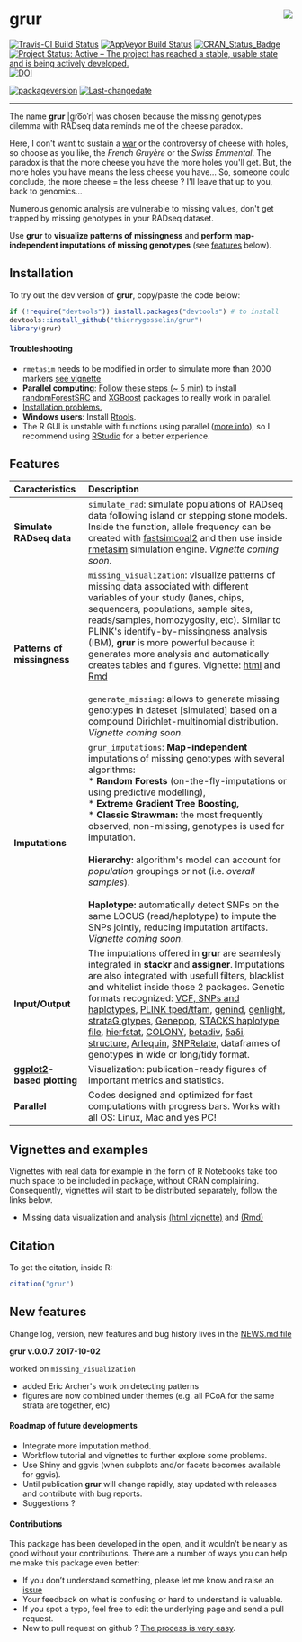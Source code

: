 
<!-- README.md is generated from README.Rmd. Please edit that file -->
grur<img src="README_grur_logo.png" align="right"/>
===================================================

[![Travis-CI Build Status](https://travis-ci.org/thierrygosselin/grur.svg?branch=master)](https://travis-ci.org/thierrygosselin/grur) [![AppVeyor Build Status](https://ci.appveyor.com/api/projects/status/github/thierrygosselin/grur?branch=master&svg=true)](https://ci.appveyor.com/project/thierrygosselin/grur) [![CRAN\_Status\_Badge](http://www.r-pkg.org/badges/version/grur)](http://cran.r-project.org/package=grur) [![Project Status: Active – The project has reached a stable, usable state and is being actively developed.](http://www.repostatus.org/badges/latest/active.svg)](http://www.repostatus.org/#active) [![DOI](https://zenodo.org/badge/87596763.svg)](https://zenodo.org/badge/latestdoi/87596763)

[![packageversion](https://img.shields.io/badge/Package%20version-0.0.7-orange.svg)](commits/master) [![Last-changedate](https://img.shields.io/badge/last%20change-2017--10--18-brightgreen.svg)](/commits/master)

------------------------------------------------------------------------

The name **grur** |ɡro͞oˈr| was chosen because the missing genotypes dilemma with RADseq data reminds me of the cheese paradox.

Here, I don't want to sustain a [war](http://www.lefigaro.fr/flash-eco/2012/12/07/97002-20121207FILWWW00487-le-gruyere-francais-doit-avoir-des-trous.php) or the controversy of cheese with holes, so choose as you like, the *French Gruyère* or the *Swiss Emmental*. The paradox is that the more cheese you have the more holes you'll get. But, the more holes you have means the less cheese you have... So, someone could conclude, the more cheese = the less cheese ? I'll leave that up to you, back to genomics...

Numerous genomic analysis are vulnerable to missing values, don't get trapped by missing genotypes in your RADseq dataset.

Use **grur** to **visualize patterns of missingness** and **perform map-independent imputations of missing genotypes** (see [features](https://github.com/thierrygosselin/grur#features) below).

Installation
------------

To try out the dev version of **grur**, copy/paste the code below:

``` r
if (!require("devtools")) install.packages("devtools") # to install
devtools::install_github("thierrygosselin/grur")
library(grur)
```

#### Troubleshooting

-   `rmetasim` needs to be modified in order to simulate more than 2000 markers [see vignette](https://github.com/thierrygosselin/grur/blob/master/vignettes/vignette_rmetasim_installation.Rmd)
-   **Parallel computing**: [Follow these steps (~ 5 min)](https://github.com/thierrygosselin/grur/blob/master/vignettes/vignette_imputations_parallel.Rmd) to install [randomForestSRC](http://www.ccs.miami.edu/~hishwaran/rfsrc.html) and [XGBoost](https://github.com/dmlc/xgboost) packages to really work in parallel.
-   [Installation problems.](https://github.com/thierrygosselin/grur/blob/master/vignettes/vignette_installation_problems.Rmd)
-   **Windows users**: Install [Rtools](https://cran.r-project.org/bin/windows/Rtools/).
-   The R GUI is unstable with functions using parallel ([more info](https://stat.ethz.ch/R-manual/R-devel/library/parallel/html/mclapply.html)), so I recommend using [RStudio](https://www.rstudio.com/products/rstudio/download/) for a better experience.

Features
--------

<table style="width:100%;">
<colgroup>
<col width="26%" />
<col width="73%" />
</colgroup>
<thead>
<tr class="header">
<th align="left">Caracteristics</th>
<th align="left">Description</th>
</tr>
</thead>
<tbody>
<tr class="odd">
<td align="left"><strong>Simulate RADseq data</strong></td>
<td align="left"><code>simulate_rad</code>: simulate populations of RADseq data following island or stepping stone models. Inside the function, allele frequency can be created with <a href="http://cmpg.unibe.ch/software/fastsimcoal2/">fastsimcoal2</a> and then use inside <a href="https://github.com/stranda/rmetasim">rmetasim</a> simulation engine. <em>Vignette coming soon</em>.</td>
</tr>
<tr class="even">
<td align="left"><strong>Patterns of missingness</strong></td>
<td align="left"><code>missing_visualization</code>: visualize patterns of missing data associated with different variables of your study (lanes, chips, sequencers, populations, sample sites, reads/samples, homozygosity, etc). Similar to PLINK's identify-by-missingness analysis (IBM), <strong>grur</strong> is more powerful because it generates more analysis and automatically creates tables and figures. Vignette: <a href="https://www.dropbox.com/s/4zf032g6yjatj0a/vignette_missing_data_analysis.nb.html?dl=0">html</a> and <a href="https://www.dropbox.com/s/5fxw2h9w1l1j391/vignette_missing_data_analysis.Rmd?dl=0">Rmd</a><br><br><code>generate_missing</code>: allows to generate missing genotypes in dateset [simulated] based on a compound Dirichlet-multinomial distribution. <em>Vignette coming soon</em>.</td>
</tr>
<tr class="odd">
<td align="left"><strong>Imputations</strong></td>
<td align="left"><code>grur_imputations</code>: <strong>Map-independent</strong> imputations of missing genotypes with several algorithms:<br> * <strong>Random Forests</strong> (on-the-fly-imputations or using predictive modelling),<br>* <strong>Extreme Gradient Tree Boosting,</strong><br>* <strong>Classic Strawman: </strong> the most frequently observed, non-missing, genotypes is used for imputation.<br><br><strong>Hierarchy: </strong> algorithm's model can account for <em>population</em> groupings or not (i.e. <em>overall samples</em>).<br><br><strong>Haplotype: </strong> automatically detect SNPs on the same LOCUS (read/haplotype) to impute the SNPs jointly, reducing imputation artifacts. <em>Vignette coming soon</em>.</td>
</tr>
<tr class="even">
<td align="left"><strong>Input/Output</strong></td>
<td align="left">The imputations offered in <strong>grur</strong> are seamlesly integrated in <strong>stackr</strong> and <strong>assigner</strong>. Imputations are also integrated with usefull filters, blacklist and whitelist inside those 2 packages. Genetic formats recognized: <a href="https://samtools.github.io/hts-specs/">VCF, SNPs and haplotypes</a>, <a href="http://pngu.mgh.harvard.edu/~purcell/plink/data.shtml#tr">PLINK tped/tfam</a>, <a href="https://github.com/thibautjombart/adegenet">genind</a>, <a href="https://github.com/thibautjombart/adegenet">genlight</a>, <a href="https://github.com/EricArcher/strataG">strataG gtypes</a>, <a href="http://genepop.curtin.edu.au">Genepop</a>, <a href="http://catchenlab.life.illinois.edu/stacks/">STACKS haplotype file</a>, <a href="https://github.com/jgx65/hierfstat">hierfstat</a>, <a href="https://www.zsl.org/science/software/colony">COLONY</a>, <a href="http://adn.biol.umontreal.ca/~numericalecology/Rcode/">betadiv</a>, <a href="http://gutengroup.mcb.arizona.edu/software/">δaδi</a>, <a href="http://pritchardlab.stanford.edu/structure.html">structure</a>, <a href="http://cmpg.unibe.ch/software/arlequin35/">Arlequin</a>, <a href="https://github.com/zhengxwen/SNPRelate">SNPRelate</a>, dataframes of genotypes in wide or long/tidy format.</td>
</tr>
<tr class="odd">
<td align="left"><strong><a href="http://ggplot2.org">ggplot2</a>-based plotting</strong></td>
<td align="left">Visualization: publication-ready figures of important metrics and statistics.</td>
</tr>
<tr class="even">
<td align="left"><strong>Parallel</strong></td>
<td align="left">Codes designed and optimized for fast computations with progress bars. Works with all OS: Linux, Mac and yes PC!</td>
</tr>
</tbody>
</table>

Vignettes and examples
----------------------

Vignettes with real data for example in the form of R Notebooks take too much space to be included in package, without CRAN complaining. Consequently, vignettes will start to be distributed separately, follow the links below.

-   Missing data visualization and analysis [(html vignette)](https://www.dropbox.com/s/4zf032g6yjatj0a/vignette_missing_data_analysis.nb.html?dl=0) and [(Rmd)](https://www.dropbox.com/s/5fxw2h9w1l1j391/vignette_missing_data_analysis.Rmd?dl=0)

Citation
--------

To get the citation, inside R:

``` r
citation("grur")
```

New features
------------

Change log, version, new features and bug history lives in the [NEWS.md file](https://github.com/thierrygosselin/grur/blob/master/NEWS.md)

**grur v.0.0.7 2017-10-02**

worked on `missing_visualization`

-   added Eric Archer's work on detecting patterns
-   figures are now combined under themes (e.g. all PCoA for the same strata are together, etc)

#### Roadmap of future developments

-   Integrate more imputation method.
-   Workflow tutorial and vignettes to further explore some problems.
-   Use Shiny and ggvis (when subplots and/or facets becomes available for ggvis).
-   Until publication **grur** will change rapidly, stay updated with releases and contribute with bug reports.
-   Suggestions ?

#### Contributions

This package has been developed in the open, and it wouldn’t be nearly as good without your contributions. There are a number of ways you can help me make this package even better:

-   If you don’t understand something, please let me know and raise an [issue](https://github.com/thierrygosselin/grur/issues)
-   Your feedback on what is confusing or hard to understand is valuable.
-   If you spot a typo, feel free to edit the underlying page and send a pull request.
-   New to pull request on github ? [The process is very easy](http://r-pkgs.had.co.nz/git.html#git-pullreq).
